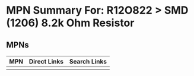 



# MPN Summary For: R12O822 > SMD (1206) 8.2k Ohm Resistor

## MPNs
  

|MPN|Direct Links|Search Links|
| :--- | :--- | :--- |
||||
